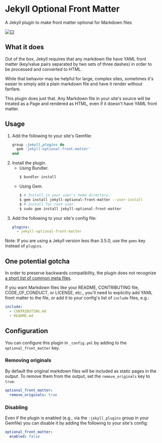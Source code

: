 # Jekyll Optional Front Matter

A Jekyll plugin to make front matter optional for Markdown files

[![CI](https://github.com/benbalter/jekyll-optional-front-matter/actions/workflows/ci.yml/badge.svg)](https://github.com/benbalter/jekyll-optional-front-matter/actions/workflows/ci.yml)

## What it does

Out of the box, Jekyll requires that any markdown file have YAML front matter (key/value pairs separated by two sets of three dashes) in order to be processed and converted to HTML.

While that behavior may be helpful for large, complex sites, sometimes it's easier to simply add a plain markdown file and have it render without fanfare.

This plugin does just that. Any Markdown file in your site's source will be treated as a Page and rendered as HTML, even if it doesn't have YAML front matter.

## Usage

1. Add the following to your site's Gemfile:
    ```ruby
    group :jekyll_plugins do
      gem 'jekyll-optional-front-matter'
    end
    ```
2. Install the plugin.
    - Using Bundler.
        ```bash
        $ bundler install
        ```
    - Using Gem.
        ```bash
        $ # Install in your user's home directory.
        $ gem install jekyll-optional-front-matter --user-install
        $ # Install for root user.
        $ sudo gem install jekyll-optional-front-matter
        ```
3. Add the following to your site's config file:
    ```yml
    plugins:
      - jekyll-optional-front-matter
    ```

Note: If you are using a Jekyll version less than 3.5.0, use the `gems` key instead of `plugins`.

## One potential gotcha

In order to preserve backwards compatibility, the plugin does not recognize [a short list of common meta files](https://github.com/benbalter/jekyll-optional-front-matter/blob/master/lib/jekyll-optional-front-matter.rb#L4).

If you want Markdown files like your README, CONTRIBUTING file, CODE_OF_CONDUCT, or LICENSE, etc., you'll need to explicitly add YAML front matter to the file, or add it to your config's list of `include` files, e.g.:

```yml
include:
  - CONTRIBUTING.md
  - README.md
```

## Configuration
You can configure this plugin in `_config.yml` by adding to the `optional_front_matter` key.

### Removing originals

By default the original markdown files will be included as static pages in the output. To remove them from the output, set the `remove_originals` key to `true`:

```yml
optional_front_matter:
  remove_originals: true
```

### Disabling

Even if the plugin is enabled (e.g., via the `:jekyll_plugins` group in your Gemfile) you can disable it by adding the following to your site's config:

```yml
optional_front_matter:
  enabled: false
```
